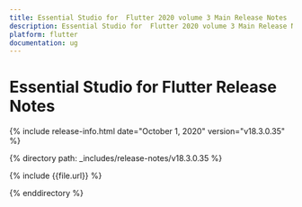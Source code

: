 ```yaml
---
title: Essential Studio for  Flutter 2020 volume 3 Main Release Notes 
description: Essential Studio for  Flutter 2020 volume 3 Main Release Notes  
platform: flutter
documentation: ug
---
```


# Essential Studio for  Flutter Release Notes  

{% include release-info.html date="October 1, 2020"  version="v18.3.0.35" %} 


{% directory path: _includes/release-notes/v18.3.0.35 %}

{% include {{file.url}} %}

{% enddirectory %}